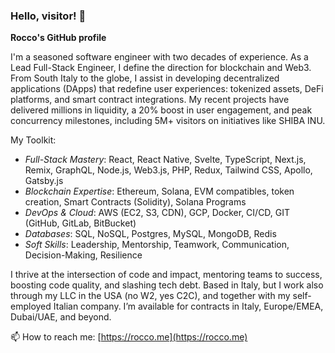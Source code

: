 ### Hello, visitor! 👋

**Rocco's GitHub  profile**

I'm a seasoned software engineer with two decades of experience. As a Lead Full-Stack Engineer, I define the direction for blockchain and Web3. From South Italy to the globe, I assist in developing decentralized applications (DApps) that redefine user experiences: tokenized assets, DeFi platforms, and smart contract integrations. My recent projects have delivered millions in liquidity, a 20% boost in user engagement, and peak concurrency milestones, including 5M+ visitors on initiatives like SHIBA INU.

My Toolkit:
- *Full-Stack Mastery*: React, React Native, Svelte, TypeScript, Next.js, Remix, GraphQL, Node.js, Web3.js, PHP, Redux, Tailwind CSS, Apollo, Gatsby.js 
- *Blockchain Expertise*: Ethereum, Solana, EVM compatibles, token creation, Smart Contracts (Solidity), Solana Programs 
- *DevOps & Cloud*: AWS (EC2, S3, CDN), GCP, Docker, CI/CD, GIT (GitHub, GitLab, BitBucket) 
- *Databases*: SQL, NoSQL, Postgres, MySQL, MongoDB, Redis 
- *Soft Skills*: Leadership, Mentorship, Teamwork, Communication, Decision-Making, Resilience 

I thrive at the intersection of code and impact, mentoring teams to success, boosting code quality, and slashing tech debt. Based in Italy, but I work also through my LLC in the USA (no W2, yes C2C), and together with my self-employed Italian company. I’m available for contracts in Italy, Europe/EMEA, Dubai/UAE, and beyond.

📫 How to reach me: [https://rocco.me](https://rocco.me)

<!--
**xdemocle/xdemocle** is a ✨ _special_ ✨ repository because its `README.md` (this file) appears on your GitHub profile.

Here are some ideas to get you started:

- 🔭 I’m currently working on ...
- 🌱 I’m currently learning ...
- 👯 I’m looking to collaborate on ...
- 🤔 I’m looking for help with ...
- 💬 Ask me about ...
- 📫 How to reach me: ...
- 😄 Pronouns: ...
- ⚡ Fun fact: ...
-->
